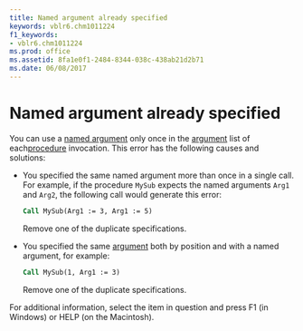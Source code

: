 ```yaml
---
title: Named argument already specified
keywords: vblr6.chm1011224
f1_keywords:
- vblr6.chm1011224
ms.prod: office
ms.assetid: 8fa1e0f1-2484-8344-038c-438ab21d2b71
ms.date: 06/08/2017
---
```



# Named argument already specified

You can use a [named argument](../../Glossary/vbe-glossary.md#named-argument) only once in the [argument](../../Glossary/vbe-glossary.md#argument) list of each[procedure](../../Glossary/vbe-glossary.md#procedure) invocation. This error has the following causes and solutions:



- You specified the same named argument more than once in a single call. For example, if the procedure  `MySub` expects the named arguments `Arg1` and `Arg2`, the following call would generate this error:
    
  ```vb
  Call MySub(Arg1 := 3, Arg1 := 5) 

  ```


     Remove one of the duplicate specifications.
    
- You specified the same [argument](../../Glossary/vbe-glossary.md#argument) both by position and with a named argument, for example:
    
  ```vb
  Call MySub(1, Arg1 := 3) 

  ```


    Remove one of the duplicate specifications.
    

For additional information, select the item in question and press F1 (in Windows) or HELP (on the Macintosh).

